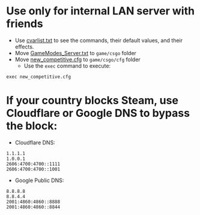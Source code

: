 # Use only for internal LAN server with friends
- Use [cvarlist.txt](example/cvarlist.txt) to see the commands, their default values, and their effects.
- Move [GameModes_Server.txt](https://raw.githubusercontent.com/VThang51/CS2DS/refs/heads/main/GameModes_Server.txt) to `game/csgo` folder
- Move [new_competitive.cfg](https://github.com/VThang51/CS2DS/raw/refs/heads/main/new_competitive.cfg) to `game/csgo/cfg` folder
  - Use the `exec` command to execute:
```
exec new_competitive.cfg
```
# If your country blocks Steam, use Cloudflare or Google DNS to bypass the block:
- Cloudflare DNS:
```dns
1.1.1.1
1.0.0.1
2606:4700:4700::1111
2606:4700:4700::1001
```
- Google Public DNS:
```dns
8.8.8.8
8.8.4.4
2001:4860:4860::8888
2001:4860:4860::8844
```
